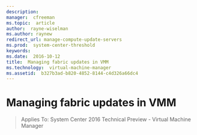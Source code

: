 ```yaml
---
description:  
manager:  cfreeman
ms.topic:  article
author:  rayne-wiselman
ms.author: raynew
redirect_url: manage-compute-update-servers
ms.prod:  system-center-threshold
keywords:  
ms.date:  2016-10-12
title:  Managing fabric updates in VMM
ms.technology:  virtual-machine-manager
ms.assetid:  b327b3ad-b820-4852-8144-c4d326a66dc4
---
```


# Managing fabric updates in VMM

>Applies To: System Center 2016 Technical Preview - Virtual Machine Manager

